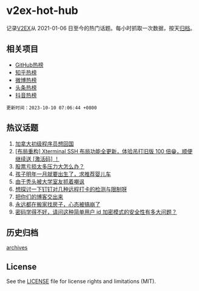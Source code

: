 # v2ex-hot-hub

 记录[V2EX](https://www.v2ex.com/)从 2021-01-06 日至今的热门话题。每小时抓取一次数据，按天[归档](archives)。
 
 ## 相关项目

- [GitHub热榜](https://github.com/lonnyzhang423/github-hot-hub)
- [知乎热榜](https://github.com/lonnyzhang423/zhihu-hot-hub)
- [微博热榜](https://github.com/lonnyzhang423/weibo-hot-hub)
- [头条热榜](https://github.com/lonnyzhang423/toutiao-hot-hub)
- [抖音热榜](https://github.com/lonnyzhang423/douyin-hot-hub)


 `更新时间：2023-10-10 07:06:44 +0800`

## 热议话题

1. [加拿大初级程序员想回国](https://www.v2ex.com/t/980098)
1. [[布局重构] Xterminal SSH 布局功能全更新，体验吊打旧版 100 倍😁，顺便继续送 [激活码] ！](https://www.v2ex.com/t/980160)
1. [股票亏损太多压力大怎么办？](https://www.v2ex.com/t/980243)
1. [孩子明年一月就要出生了，求推荐婴儿车](https://www.v2ex.com/t/980075)
1. [由于秃头被大学室友抓着嘲讽](https://www.v2ex.com/t/980111)
1. [想探讨一下钉钉对几种远程打卡的检测与限制呀](https://www.v2ex.com/t/980127)
1. [把你们的博客交出来](https://www.v2ex.com/t/980228)
1. [永远都在搬家找房子，心态被搞崩了](https://www.v2ex.com/t/980156)
1. [密码学得不好，请问这种简单用户 id 加密模式的安全性有多大问题？](https://www.v2ex.com/t/980076)

## 历史归档

[archives](archives)

## License

See the [LICENSE](LICENSE) file for license rights and limitations (MIT).

